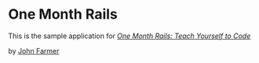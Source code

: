 # One Month Rails

This is the sample application for 
[*One Month Rails: Teach Yourself to Code*](http://onemonthrails.com)

by [John Farmer](http://johnfarmer.me)
